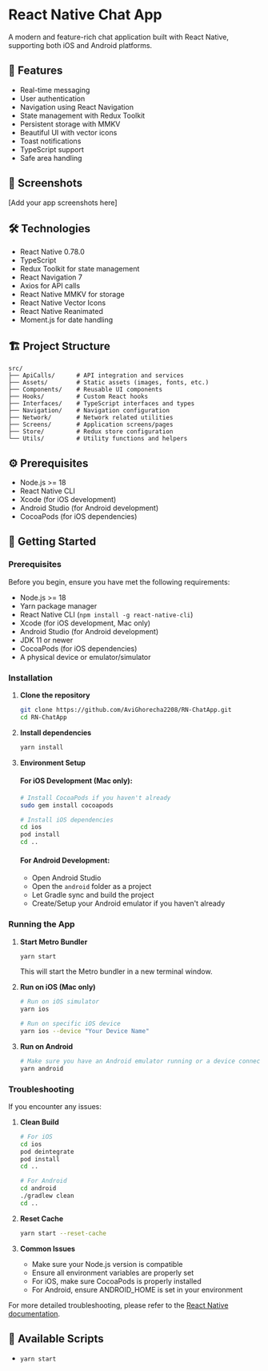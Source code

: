 # React Native Chat App

A modern and feature-rich chat application built with React Native, supporting both iOS and Android platforms.

## 🚀 Features

- Real-time messaging
- User authentication
- Navigation using React Navigation
- State management with Redux Toolkit
- Persistent storage with MMKV
- Beautiful UI with vector icons
- Toast notifications
- TypeScript support
- Safe area handling

## 📱 Screenshots

[Add your app screenshots here]

## 🛠️ Technologies

- React Native 0.78.0
- TypeScript
- Redux Toolkit for state management
- React Navigation 7
- Axios for API calls
- React Native MMKV for storage
- React Native Vector Icons
- React Native Reanimated
- Moment.js for date handling

## 🏗️ Project Structure

```
src/
├── ApiCalls/      # API integration and services
├── Assets/        # Static assets (images, fonts, etc.)
├── Components/    # Reusable UI components
├── Hooks/         # Custom React hooks
├── Interfaces/    # TypeScript interfaces and types
├── Navigation/    # Navigation configuration
├── Network/       # Network related utilities
├── Screens/       # Application screens/pages
├── Store/         # Redux store configuration
└── Utils/         # Utility functions and helpers
```

## ⚙️ Prerequisites

- Node.js >= 18
- React Native CLI
- Xcode (for iOS development)
- Android Studio (for Android development)
- CocoaPods (for iOS dependencies)

## 🚀 Getting Started

### Prerequisites

Before you begin, ensure you have met the following requirements:
- Node.js >= 18
- Yarn package manager
- React Native CLI (`npm install -g react-native-cli`)
- Xcode (for iOS development, Mac only)
- Android Studio (for Android development)
- JDK 11 or newer
- CocoaPods (for iOS dependencies)
- A physical device or emulator/simulator

### Installation

1. **Clone the repository**
   ```bash
   git clone https://github.com/AviGhorecha2208/RN-ChatApp.git
   cd RN-ChatApp
   ```

2. **Install dependencies**
   ```bash
   yarn install
   ```

3. **Environment Setup**

   #### For iOS Development (Mac only):
   ```bash
   # Install CocoaPods if you haven't already
   sudo gem install cocoapods
   
   # Install iOS dependencies
   cd ios
   pod install
   cd ..
   ```

   #### For Android Development:
   - Open Android Studio
   - Open the `android` folder as a project
   - Let Gradle sync and build the project
   - Create/Setup your Android emulator if you haven't already
  
### Running the App

1. **Start Metro Bundler**
   ```bash
   yarn start
   ```
   This will start the Metro bundler in a new terminal window.

2. **Run on iOS (Mac only)**
   ```bash
   # Run on iOS simulator
   yarn ios
   
   # Run on specific iOS device
   yarn ios --device "Your Device Name"
   ```

3. **Run on Android**
   ```bash
   # Make sure you have an Android emulator running or a device connected
   yarn android
   ```

### Troubleshooting

If you encounter any issues:

1. **Clean Build**
   ```bash
   # For iOS
   cd ios
   pod deintegrate
   pod install
   cd ..
   
   # For Android
   cd android
   ./gradlew clean
   cd ..
   ```

2. **Reset Cache**
   ```bash
   yarn start --reset-cache
   ```

3. **Common Issues**
   - Make sure your Node.js version is compatible
   - Ensure all environment variables are properly set
   - For iOS, make sure CocoaPods is properly installed
   - For Android, ensure ANDROID_HOME is set in your environment

For more detailed troubleshooting, please refer to the [React Native documentation](https://reactnative.dev/docs/troubleshooting).

## 📝 Available Scripts

- `yarn start`